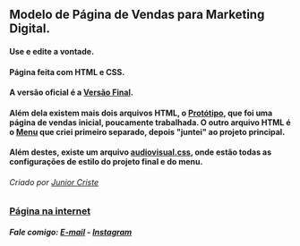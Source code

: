 ## Modelo de Página de Vendas para Marketing Digital.
#### Use e edite a vontade.
#### Página feita com HTML e CSS. 
#### A versão oficial é a <a href="https://github.com/JuniorCriste/Pagina-de-Vendas-MODELO/blob/master/Projeto/VersaoFinal.htm">Versão Final</a>.
#### Além dela existem mais dois arquivos HTML, o  <a href="https://github.com/JuniorCriste/Pagina-de-Vendas-MODELO/blob/master/Projeto/prototipo.htm">Protótipo</a>, que foi uma página de vendas inicial, poucamente trabalhada. O outro arquivo HTML é o <a href="https://github.com/JuniorCriste/Pagina-de-Vendas-MODELO/blob/master/Projeto/menu.htm">Menu</a> que criei primeiro separado, depois "juntei" ao projeto principal.
#### Além destes, existe um arquivo <a href="https://github.com/JuniorCriste/Pagina-de-Vendas-MODELO/blob/master/Projeto/audiovisual.css">audiovisual.css</a>, onde estão todas as configurações de estilo do projeto final e do menu.
###### Criado por <a href="https://github.com/juniorcriste">Junior Criste</a>
### <a href="https://www.informaticode.store/audiovisual">Página na internet</a>

##### Fale comigo: <a href="mailto:informaticode@gmail.com">E-mail</a> - <a href="https://www.instagram.com/myself.junior/">Instagram</a>

